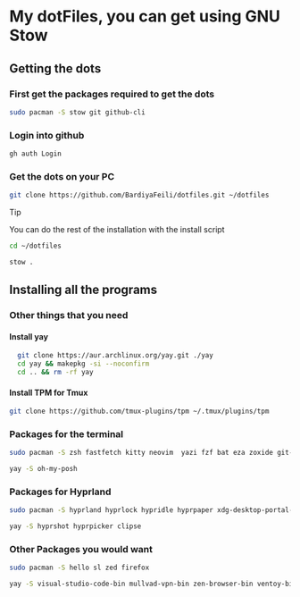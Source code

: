 # My dotFiles, you can get using GNU Stow

## Getting the dots

### First get the packages required to get the dots

```bash
sudo pacman -S stow git github-cli
```

### Login into github

```bash
gh auth Login
```

### Get the dots on your PC

```bash
git clone https://github.com/BardiyaFeili/dotfiles.git ~/dotfiles
```

> [!TIP]
> You can do the rest of the installation with the install script

```bash
cd ~/dotfiles

stow .
```

## Installing all the programs

### Other things that you need

#### Install yay

```bash
  git clone https://aur.archlinux.org/yay.git ./yay
  cd yay && makepkg -si --noconfirm
  cd .. && rm -rf yay
```

#### Install TPM for Tmux

```bash
git clone https://github.com/tmux-plugins/tpm ~/.tmux/plugins/tpm
```

### Packages for the terminal

```bash
sudo pacman -S zsh fastfetch kitty neovim  yazi fzf bat eza zoxide git-delta thefuck btop tmux ttf-jetbrains-mono-nerd
```

```bash
yay -S oh-my-posh
```

### Packages for Hyprland

```bash
sudo pacman -S hyprland hyprlock hypridle hyprpaper xdg-desktop-portal-hyprland rofi-wayland dunst waybar polkit-gnome
```

```bash
yay -S hyprshot hyprpicker clipse
```

### Other Packages you would want

```bash
sudo pacman -S hello sl zed firefox
```

```bash
yay -S visual-studio-code-bin mullvad-vpn-bin zen-browser-bin ventoy-bin vesktop-bin spotify spicetify-cli
```
